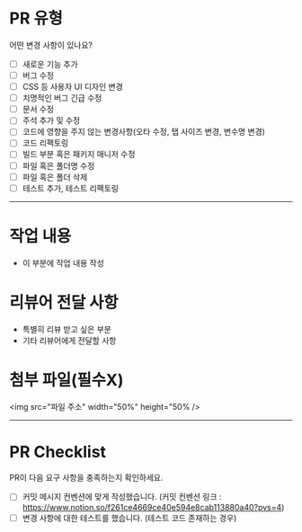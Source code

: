 # PR 유형
어떤 변경 사항이 있나요?

- [ ] 새로운 기능 추가
- [ ] 버그 수정
- [ ] CSS 등 사용자 UI 디자인 변경
- [ ] 치명적인 버그 긴급 수정
- [ ] 문서 수정
- [ ] 주석 추가 및 수정
- [ ] 코드에 영향을 주지 않는 변경사항(오타 수정, 탭 사이즈 변경, 변수명 변경)
- [ ] 코드 리팩토링
- [ ] 빌드 부분 혹은 패키지 매니저 수정
- [ ] 파일 혹은 폴더명 수정
- [ ] 파일 혹은 폴더 삭제
- [ ] 테스트 추가, 테스트 리팩토링

---

# 작업 내용
- 이 부분에 작업 내용 작성

# 리뷰어 전달 사항
- 특별히 리뷰 받고 싶은 부분
- 기타 리뷰어에게 전달할 사항

# 첨부 파일(필수X)
<img src="파일 주소" width="50%" height="50% />

---

# PR Checklist
PR이 다음 요구 사항을 충족하는지 확인하세요.

- [ ] 커밋 메시지 컨벤션에 맞게 작성했습니다. (커밋 컨벤션 링크 : https://www.notion.so/f261ce4669ce40e594e8cab113880a40?pvs=4)
- [ ] 변경 사항에 대한 테스트를 했습니다. (테스트 코드 존재하는 경우)
